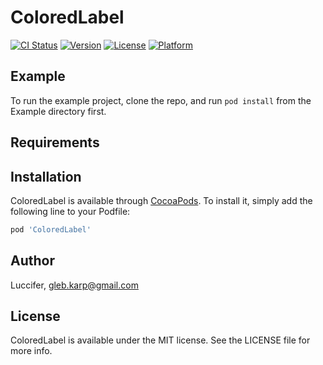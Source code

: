 # ColoredLabel

[![CI Status](https://img.shields.io/travis/Luccifer/ColoredLabel.svg?style=flat)](https://travis-ci.org/Luccifer/ColoredLabel)
[![Version](https://img.shields.io/cocoapods/v/ColoredLabel.svg?style=flat)](https://cocoapods.org/pods/ColoredLabel)
[![License](https://img.shields.io/cocoapods/l/ColoredLabel.svg?style=flat)](https://cocoapods.org/pods/ColoredLabel)
[![Platform](https://img.shields.io/cocoapods/p/ColoredLabel.svg?style=flat)](https://cocoapods.org/pods/ColoredLabel)

## Example

To run the example project, clone the repo, and run `pod install` from the Example directory first.

## Requirements

## Installation

ColoredLabel is available through [CocoaPods](https://cocoapods.org). To install
it, simply add the following line to your Podfile:

```ruby
pod 'ColoredLabel'
```

## Author

Luccifer, gleb.karp@gmail.com

## License

ColoredLabel is available under the MIT license. See the LICENSE file for more info.
